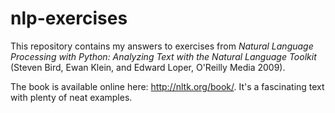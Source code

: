 nlp-exercises
=============

This repository contains my answers to exercises from *Natural Language Processing with Python: Analyzing Text with the Natural Language Toolkit* (Steven Bird, Ewan Klein, and Edward Loper, O'Reilly Media 2009).

The book is available online here: http://nltk.org/book/. It's a fascinating text with plenty of neat examples.
